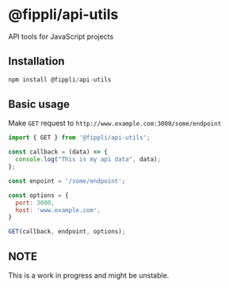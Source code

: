 # @fippli/api-utils
API tools for JavaScript projects

## Installation
```javascript
npm install @fippli/api-utils
```

## Basic usage
Make `GET` request to `http://www.example.com:3000/some/endpoint`
```javascript
import { GET } from '@fippli/api-utils';

const callback = (data) => {
  console.log("This is my api data", data);
};

const enpoint = '/some/endpoint';

const options = {
  port: 3000,
  host: 'www.example.com',
}

GET(callback, endpoint, options);
```



## NOTE
This is a work in progress and might be unstable.